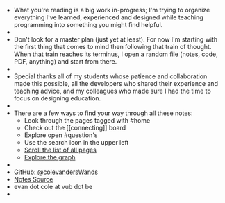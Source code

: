 - What you're reading is a big work in-progress; I'm trying to organize everything I've learned, experienced and designed while teaching programming into something you might find helpful.
-
- Don't look for a master plan (just yet at least). For now I'm starting with the first thing that comes to mind then following that train of thought. When that train reaches its terminus, I open a random file (notes, code, PDF, anything) and start from there.
-
- Special thanks all of my students whose patience and collaboration made this possible, all the developers who shared their experience and teaching advice, and my colleagues who made sure I had the time to focus on designing education.
-
- There are a few ways to find your way through all these notes:
	- Look through the pages tagged with #home
	- Check out the [[connecting]] board
	- Explore open #question's
	- Use the search icon in the upper left
	- [Scroll the list of all pages](https://evancole.be/notes/#/all-pages)
	- [Explore the graph](https://evancole.be/notes/#/graph)
-
- [GitHub: @colevandersWands](https://github.com/colevandersWands)
- [Notes Source](https://github.com/colevandersWands/notes)
- evan dot cole at vub dot be
-